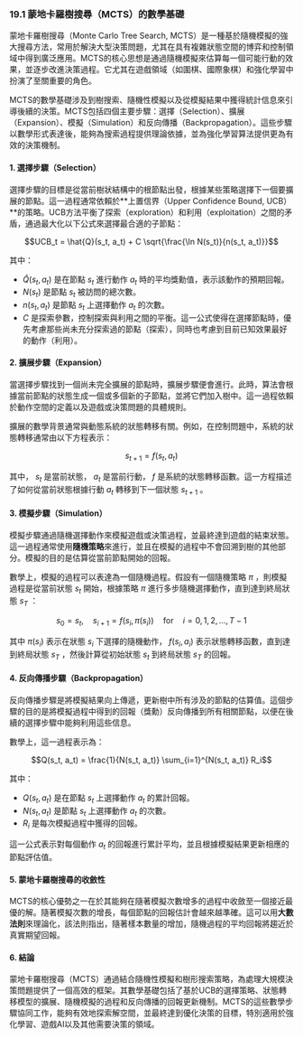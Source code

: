 ### 19.1 蒙地卡羅樹搜尋（MCTS）的數學基礎

蒙地卡羅樹搜尋（Monte Carlo Tree Search, MCTS）是一種基於隨機模擬的強大搜尋方法，常用於解決大型決策問題，尤其在具有複雜狀態空間的博弈和控制領域中得到廣泛應用。MCTS的核心思想是通過隨機模擬來估算每一個可能行動的效果，並逐步改進決策過程。它尤其在遊戲領域（如圍棋、國際象棋）和強化學習中扮演了至關重要的角色。

MCTS的數學基礎涉及到樹搜索、隨機性模擬以及從模擬結果中獲得統計信息來引導後續的決策。MCTS包括四個主要步驟：選擇（Selection）、擴展（Expansion）、模擬（Simulation）和反向傳播（Backpropagation）。這些步驟以數學形式表達後，能夠為搜索過程提供理論依據，並為強化學習算法提供更為有效的決策機制。

#### 1. 選擇步驟（Selection）

選擇步驟的目標是從當前樹狀結構中的根節點出發，根據某些策略選擇下一個要擴展的節點。這一過程通常依賴於**上置信界（Upper Confidence Bound, UCB）**的策略。UCB方法平衡了探索（exploration）和利用（exploitation）之間的矛盾，通過最大化以下公式來選擇最合適的子節點：


```math
UCB_t = \hat{Q}(s_t, a_t) + C \sqrt{\frac{\ln N(s_t)}{n(s_t, a_t)}}
```


其中：
-  $`\hat{Q}(s_t, a_t)`$  是在節點  $`s_t`$  進行動作  $`a_t`$  時的平均獎勳值，表示該動作的預期回報。
-  $`N(s_t)`$  是節點  $`s_t`$  被訪問的總次數。
-  $`n(s_t, a_t)`$  是節點  $`s_t`$  上選擇動作  $`a_t`$  的次數。
-  $`C`$  是探索參數，控制探索與利用之間的平衡。這一公式使得在選擇節點時，優先考慮那些尚未充分探索過的節點（探索），同時也考慮到目前已知效果最好的動作（利用）。

#### 2. 擴展步驟（Expansion）

當選擇步驟找到一個尚未完全擴展的節點時，擴展步驟便會進行。此時，算法會根據當前節點的狀態生成一個或多個新的子節點，並將它們加入樹中。這一過程依賴於動作空間的定義以及遊戲或決策問題的具體規則。

擴展的數學背景通常與動態系統的狀態轉移有關。例如，在控制問題中，系統的狀態轉移通常由以下方程表示：


```math
s_{t+1} = f(s_t, a_t)
```


其中， $`s_t`$  是當前狀態， $`a_t`$  是當前行動， $`f`$  是系統的狀態轉移函數。這一方程描述了如何從當前狀態根據行動  $`a_t`$  轉移到下一個狀態  $`s_{t+1}`$ 。

#### 3. 模擬步驟（Simulation）

模擬步驟通過隨機選擇動作來模擬遊戲或決策過程，並最終達到遊戲的結束狀態。這一過程通常使用**隨機策略**來進行，並且在模擬的過程中不會回溯到樹的其他部分。模擬的目的是估算從當前節點開始的回報。

數學上，模擬的過程可以表達為一個隨機過程。假設有一個隨機策略  $`\pi`$  ，則模擬過程是從當前狀態  $`s_t`$  開始，根據策略  $`\pi`$  進行多步隨機選擇動作，直到達到終局狀態  $`s_T`$ ：


```math
s_0 = s_t, \quad s_{i+1} = f(s_i, \pi(s_i)) \quad \text{for} \quad i = 0, 1, 2, \dots, T-1
```


其中  $`\pi(s_i)`$  表示在狀態  $`s_i`$  下選擇的隨機動作， $`f(s_i, a_i)`$  表示狀態轉移函數，直到達到終局狀態  $`s_T`$ ，然後計算從初始狀態  $`s_t`$  到終局狀態  $`s_T`$  的回報。

#### 4. 反向傳播步驟（Backpropagation）

反向傳播步驟是將模擬結果向上傳遞，更新樹中所有涉及的節點的估算值。這個步驟的目的是將模擬過程中得到的回報（獎勳）反向傳播到所有相關節點，以便在後續的選擇步驟中能夠利用這些信息。

數學上，這一過程表示為：


```math
Q(s_t, a_t) = \frac{1}{N(s_t, a_t)} \sum_{i=1}^{N(s_t, a_t)} R_i
```


其中：
-  $`Q(s_t, a_t)`$  是在節點  $`s_t`$  上選擇動作  $`a_t`$  的累計回報。
-  $`N(s_t, a_t)`$  是節點  $`s_t`$  上選擇動作  $`a_t`$  的次數。
-  $`R_i`$  是每次模擬過程中獲得的回報。

這一公式表示對每個動作  $`a_t`$  的回報進行累計平均，並且根據模擬結果更新相應的節點評估值。

#### 5. 蒙地卡羅樹搜尋的收斂性

MCTS的核心優勢之一在於其能夠在隨著模擬次數增多的過程中收斂至一個接近最優的解。隨著模擬次數的增長，每個節點的回報估計會越來越準確。這可以用**大數法則**來理論化，該法則指出，隨著樣本數量的增加，隨機過程的平均回報將趨近於真實期望回報。

#### 6. 結論

蒙地卡羅樹搜尋（MCTS）通過結合隨機性模擬和樹形搜索策略，為處理大規模決策問題提供了一個高效的框架。其數學基礎包括了基於UCB的選擇策略、狀態轉移模型的擴展、隨機模擬的過程和反向傳播的回報更新機制。MCTS的這些數學步驟協同工作，能夠有效地探索解空間，並最終達到優化決策的目標，特別適用於強化學習、遊戲AI以及其他需要決策的領域。